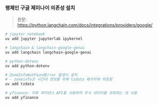 ### 랭체인 구글 제미나이 의존성 설치

> 원문: <https://python.langchain.com/docs/integrations/providers/google/>

```bash
# jupyter notebook
uv add jupyter jupyterlab ipykernel

# langchain & langchain-google-genai
uv add langchain langchain-google-genai

# python-dotenv
uv add python-dotenv
```

```bash
# ZoneInfoNotFoundError 발생시 설치
# - zoneinfo은 시간대 정보를 위해 tzdata 패키지에 의존함
uv add tzdata
```

```bash
# yfinance: 야후 파이낸스 API를 사용하여 주식 데이터를 조회하는 데 사용
uv add yfinance
```
